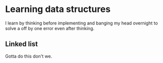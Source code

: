 # Learning data structures

I learn by thinking before implementing and banging my head overnight to solve a off by one error even after thinking.

## Linked list

Gotta do this don't we.
